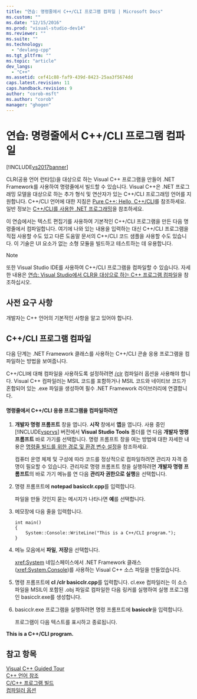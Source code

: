 ```yaml
---
title: "연습: 명령줄에서 C++/CLI 프로그램 컴파일 | Microsoft Docs"
ms.custom: ""
ms.date: "12/15/2016"
ms.prod: "visual-studio-dev14"
ms.reviewer: ""
ms.suite: ""
ms.technology: 
  - "devlang-cpp"
ms.tgt_pltfrm: ""
ms.topic: "article"
dev_langs: 
  - "C++"
ms.assetid: cef41c88-faf9-439d-8423-25aa3f5674dd
caps.latest.revision: 11
caps.handback.revision: 9
author: "corob-msft"
ms.author: "corob"
manager: "ghogen"
---
```

# 연습: 명령줄에서 C++/CLI 프로그램 컴파일
[!INCLUDE[vs2017banner](../assembler/inline/includes/vs2017banner.md)]

CLR\(공용 언어 런타임\)을 대상으로 하는 Visual C\+\+ 프로그램을 만들어 .NET Framework를 사용하여 명령줄에서 빌드할 수 있습니다.  Visual C\+\+은 .NET 프로그래밍 모델을 대상으로 하는 추가 형식 및 연산자가 있는 C\+\+\/CLI 프로그래밍 언어를 지원합니다.  C\+\+\/CLI 언어에 대한 지침은 [Pure C\+\+: Hello, C\+\+\/CLI](http://msdn.microsoft.com/magazine/cc163681.aspx)를 참조하세요.  일반 정보는 [C\+\+\/CLI를 사용한 .NET 프로그래밍](../dotnet/dotnet-programming-with-cpp-cli-visual-cpp.md)을 참조하세요.  
  
 이 연습에서는 텍스트 편집기를 사용하여 기본적인 C\+\+\/CLI 프로그램을 만든 다음 명령줄에서 컴파일합니다.  여기에 나와 있는 내용을 입력하는 대신 C\+\+\/CLI 프로그램을 직접 사용할 수도 있고 다른 도움말 문서의 C\+\+\/CLI 코드 샘플을 사용할 수도 있습니다.  이 기술은 UI 요소가 없는 소형 모듈을 빌드하고 테스트하는 데 유용합니다.  
  
> [!NOTE]
>  또한 Visual Studio IDE를 사용하여 C\+\+\/CLI 프로그램을 컴파일할 수 있습니다.  자세한 내용은 [연습: Visual Studio에서 CLR을 대상으로 하는 C\+\+ 프로그램 컴파일](../ide/walkthrough-compiling-a-cpp-program-that-targets-the-clr-in-visual-studio.md)을 참조하십시오.  
  
## 사전 요구 사항  
 개발자는 C\+\+ 언어의 기본적인 사항을 알고 있어야 합니다.  
  
## C\+\+\/CLI 프로그램 컴파일  
 다음 단계는 .NET Framework 클래스를 사용하는 C\+\+\/CLI 콘솔 응용 프로그램을 컴파일하는 방법을 보여줍니다.  
  
 C\+\+\/CLI에 대해 컴파일을 사용하도록 설정하려면 [\/clr](../build/reference/clr-common-language-runtime-compilation.md) 컴파일러 옵션을 사용해야 합니다.  Visual C\+\+ 컴파일러는 MSIL 코드를 포함하거나 MSIL 코드와 네이티브 코드가 혼합되어 있는 .exe 파일을 생성하여 필수 .NET Framework 라이브러리에 연결합니다.  
  
#### 명령줄에서 C\+\+\/CLI 응용 프로그램을 컴파일하려면  
  
1.  **개발자 명령 프롬프트** 창을 엽니다.  **시작** 창에서 **앱**을 엽니다.  사용 중인 [!INCLUDE[vsprvs](../assembler/masm/includes/vsprvs_md.md)] 버전에서 **Visual Studio Tools** 폴더를 연 다음 **개발자 명령 프롬프트** 바로 가기를 선택합니다. 명령 프롬프트 창을 여는 방법에 대한 자세한 내용은 [명령줄 빌드를 위한 경로 및 환경 변수 설정](../build/setting-the-path-and-environment-variables-for-command-line-builds.md)을 참조하세요.  
  
     컴퓨터 운영 체제 및 구성에 따라 코드를 정상적으로 컴파일하려면 관리자 자격 증명이 필요할 수 있습니다.  관리자로 명령 프롬프트 창을 실행하려면 **개발자 명령 프롬프트**의 바로 가기 메뉴를 연 다음 **관리자 권한으로 실행**을 선택합니다.  
  
2.  명령 프롬프트에 **notepad basicclr.cpp**를 입력합니다.  
  
     파일을 만들 것인지 묻는 메시지가 나타나면 **예**를 선택합니다.  
  
3.  메모장에 다음 줄을 입력합니다.  
  
    ```  
    int main()  
    {  
        System::Console::WriteLine("This is a C++/CLI program.");  
    }  
    ```  
  
4.  메뉴 모음에서 **파일**, **저장**을 선택합니다.  
  
     <xref:System> 네임스페이스에서 .NET Framework 클래스\(<xref:System.Console>\)를 사용하는 Visual C\+\+ 소스 파일을 만들었습니다.  
  
5.  명령 프롬프트에 **cl \/clr basicclr.cpp**를 입력합니다.  cl.exe 컴파일러는 이 소스 파일을 MSIL이 포함된 .obj 파일로 컴파일한 다음 링커를 실행하여 실행 프로그램인 basicclr.exe를 생성합니다.  
  
6.  basicclr.exe 프로그램을 실행하려면 명령 프롬프트에 **basicclr**을 입력합니다.  
  
     프로그램이 다음 텍스트를 표시하고 종료됩니다.  
  
  **This is a C\+\+\/CLI program.**  
  
## 참고 항목  
 [Visual C\+\+ Guided Tour](http://msdn.microsoft.com/ko-kr/499cb66f-7df1-45d6-8b6b-33d94fd1f17c)   
 [C\+\+ 언어 참조](../cpp/cpp-language-reference.md)   
 [C\/C\+\+ 프로그램 빌드](../build/building-c-cpp-programs.md)   
 [컴파일러 옵션](../build/reference/compiler-options.md)